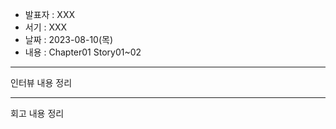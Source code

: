 - 발표자 : XXX
- 서기 : XXX
- 날짜 : 2023-08-10(목)
- 내용 : Chapter01 Story01~02

---

인터뷰 내용 정리

---

회고 내용 정리
